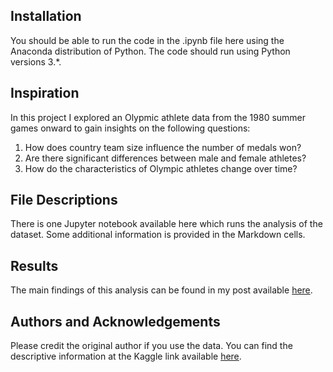 ## Installation <a name="installation"></a>

You should be able to run the code in the .ipynb file here using the Anaconda distribution of Python. The code should run using Python versions 3.*.

## Inspiration<a name="motivation"></a>

In this project I explored an Olypmic athlete data from the 1980 summer games onward to gain insights on the following questions:

1. How does country team size influence the number of medals won?
2. Are there significant differences between male and female athletes?
3. How do the characteristics of Olympic athletes change over time?

## File Descriptions <a name="files"></a>

There is one Jupyter notebook available here which runs the analysis of the dataset. Some additional information is provided in the Markdown cells.  

## Results<a name="results"></a>

The main findings of this analysis can be found in my post available [here](https://medium.com/@josh_2774/how-do-you-become-a-developer-5ef1c1c68711).

## Authors and Acknowledgements<a name="licensing"></a>

Please credit the original author if you use the data. You can find the descriptive information at the Kaggle link available [here](
https://www.kaggle.com/heesoo37/120-years-of-olympic-history-athletes-and-results). 
